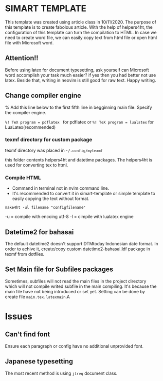 # SIMART TEMPLATE

This template was created using article class in 10/11/2020. The purpose of this template is to create fabolous article. With the help of helpers4ht, the configuration of this template can turn the compilation to HTML. In case we need to create word file, we can easily copy text from html file or open html file with Microsoft word.

## Attention!!
Before using latex for document typesetting, ask yourself can Microsoft word accomplish your task much easier? if yes then you had better not use latex. Beside that, writing in neovim is still good for raw text. Happy writing.

## Change compiler engine

% Add this line below to the first fifth line in begginning main file. Specify the compiler engine.

`%! TeX program = pdflatex ` for pdflatex
or
`%! TeX program = lualatex` for LuaLatex(recommended)

### texmf directory for custom package

texmf directory was placed in `~/.config/mytexmf`

this folder contents helpers4ht and datetime packages. The helpers4ht is used for converting tex to html.

### Compile HTML

- Command in terminal not in nvim command line.
- It's recommended to convert it in simart-template or simple template to easily copying the text without format.

`make4ht -ul filename "configfilename"`

-u = compile with encoing utf-8
-l = cimpile with lualatex engine

## Datetime2 for bahasai

The default datetime2 doesn't support DTMtoday Indonesian date format. In order to achive it, create/copy custom datetime2-bahasai.ldf package in texmf from dotfiles.

## Set Main file for Subfiles packages

Sometimes, subfiles will not read the main files in the project directory which will not compile writed subfile in the main compiling. It's because the main file have not being introduced or set yet. Setting can be done by create file `main.tex.latexmain`.A

# Issues

## Can't find font

Ensure each paragraph or config have no additional unprovided font.

## Japanese typesetting
The most recent method is using `jlreq` document class.


